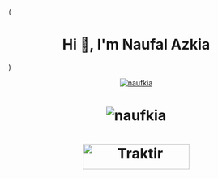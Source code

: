 (<h1 align="center">Hi 👋, I'm Naufal Azkia</h1>)

[//]: # (<h3 align="center">Cuman bisa PHP dan sedikit JS</h3>)
<p align="center"><a href="https://discord.com/users/438674921401483275" target="_blank" rel="noreferrer"><img align="center" src="https://lanyard.cnrad.dev/api/438674921401483275" alt="naufkia" /></a></p>

# <p align="center"><img align="center" src="https://streak-stats.demolab.com?user=naufkia&theme=dark&date_format=j%20M%5B%20Y%5D&type=png" alt="naufkia" /></p>

#  <p align="center"><a href="https://nauf.biz.id/donate" target="_blank"> <img align="center" src="https://cdn.buymeacoffee.com/buttons/v2/default-yellow.png" height="50" width="210" alt="Traktir" /></a></p>

